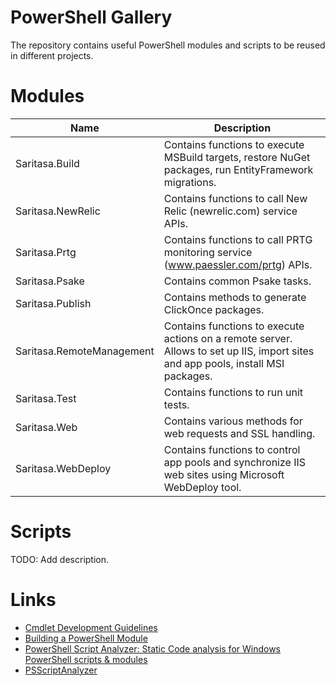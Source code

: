 # PowerShell Gallery

The repository contains useful PowerShell modules and scripts to be reused in different projects.

# Modules

| Name                      | Description                                                                                                                       |
| ------------------------- | --------------------------------------------------------------------------------------------------------------------------------- |
| Saritasa.Build            | Contains functions to execute MSBuild targets, restore NuGet packages, run EntityFramework migrations.                            |
| Saritasa.NewRelic         | Contains functions to call New Relic (newrelic.com) service APIs.                                                                 |
| Saritasa.Prtg             | Contains functions to call PRTG monitoring service (www.paessler.com/prtg) APIs.                                                  |
| Saritasa.Psake            | Contains common Psake tasks.                                                                                                      |
| Saritasa.Publish          | Contains methods to generate ClickOnce packages.                                                                                  |
| Saritasa.RemoteManagement | Contains functions to execute actions on a remote server. Allows to set up IIS, import sites and app pools, install MSI packages. |
| Saritasa.Test             | Contains functions to run unit tests.                                                                                             |
| Saritasa.Web              | Contains various methods for web requests and SSL handling.                                                                       |
| Saritasa.WebDeploy        | Contains functions to control app pools and synchronize IIS web sites using Microsoft WebDeploy tool.                             |

# Scripts

TODO: Add description.

# Links

* [Cmdlet Development Guidelines](https://msdn.microsoft.com/en-us/library/ms714657(v=vs.85).aspx)
* [Building a PowerShell Module](http://ramblingcookiemonster.github.io/Building-A-PowerShell-Module/)
* [PowerShell Script Analyzer: Static Code analysis for Windows PowerShell scripts & modules](https://blogs.msdn.microsoft.com/powershell/2015/02/24/powershell-script-analyzer-static-code-analysis-for-windows-powershell-scripts-modules/)
* [PSScriptAnalyzer](https://www.powershellgallery.com/packages/PSScriptAnalyzer)
